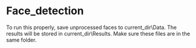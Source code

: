 # Face_detection
To run this properly, save unprocessed faces to current_dir\Data. The results will be stored in current_dir\Results. 
Make sure these files are in the same folder.
